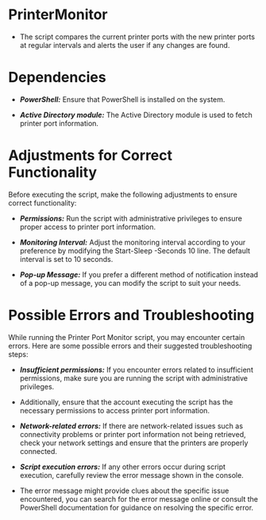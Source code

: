 # PrinterMonitor

- The script compares the current printer ports with the new printer ports at regular intervals and alerts the user if any changes are found.

# Dependencies

- ***PowerShell:*** Ensure that PowerShell is installed on the system.
  
- ***Active Directory module:*** The Active Directory module is used to fetch printer port information.



# Adjustments for Correct Functionality


Before executing the script, make the following adjustments to ensure correct functionality:


- ***Permissions:*** Run the script with administrative privileges to ensure proper access to printer port information.

- ***Monitoring Interval:*** Adjust the monitoring interval according to your preference by modifying the Start-Sleep -Seconds 10 line. The default interval is set to 10 seconds.

- ***Pop-up Message:*** If you prefer a different method of notification instead of a pop-up message, you can modify the script to suit your needs.

  
# Possible Errors and Troubleshooting


While running the Printer Port Monitor script, you may encounter certain errors. Here are some possible errors and their suggested troubleshooting steps:


- ***Insufficient permissions:*** If you encounter errors related to insufficient permissions, make sure you are running the script with administrative privileges.

- Additionally, ensure that the account executing the script has the necessary permissions to access printer port information.




- ***Network-related errors:*** If there are network-related issues such as connectivity problems or printer port information not being retrieved, check your network settings and ensure that the printers are properly connected.




- ***Script execution errors:*** If any other errors occur during script execution, carefully review the error message shown in the console. 

- The error message might provide clues about the specific issue encountered, you can search for the error message online or consult the PowerShell documentation for guidance on resolving the specific error.

